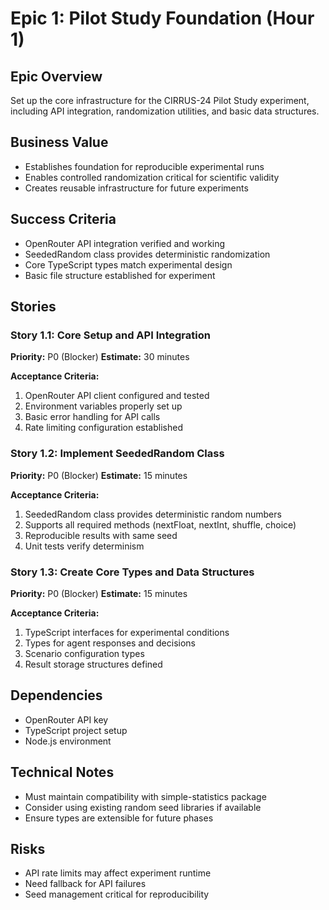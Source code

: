 # Epic 1: Pilot Study Foundation (Hour 1)

## Epic Overview
Set up the core infrastructure for the CIRRUS-24 Pilot Study experiment, including API integration, randomization utilities, and basic data structures.

## Business Value
- Establishes foundation for reproducible experimental runs
- Enables controlled randomization critical for scientific validity
- Creates reusable infrastructure for future experiments

## Success Criteria
- OpenRouter API integration verified and working
- SeededRandom class provides deterministic randomization
- Core TypeScript types match experimental design
- Basic file structure established for experiment

## Stories

### Story 1.1: Core Setup and API Integration
**Priority:** P0 (Blocker)
**Estimate:** 30 minutes

**Acceptance Criteria:**
1. OpenRouter API client configured and tested
2. Environment variables properly set up
3. Basic error handling for API calls
4. Rate limiting configuration established

### Story 1.2: Implement SeededRandom Class
**Priority:** P0 (Blocker)
**Estimate:** 15 minutes

**Acceptance Criteria:**
1. SeededRandom class provides deterministic random numbers
2. Supports all required methods (nextFloat, nextInt, shuffle, choice)
3. Reproducible results with same seed
4. Unit tests verify determinism

### Story 1.3: Create Core Types and Data Structures
**Priority:** P0 (Blocker)
**Estimate:** 15 minutes

**Acceptance Criteria:**
1. TypeScript interfaces for experimental conditions
2. Types for agent responses and decisions
3. Scenario configuration types
4. Result storage structures defined

## Dependencies
- OpenRouter API key
- TypeScript project setup
- Node.js environment

## Technical Notes
- Must maintain compatibility with simple-statistics package
- Consider using existing random seed libraries if available
- Ensure types are extensible for future phases

## Risks
- API rate limits may affect experiment runtime
- Need fallback for API failures
- Seed management critical for reproducibility